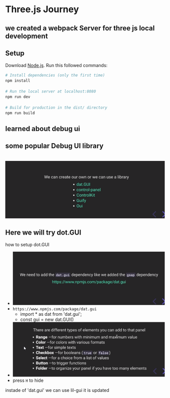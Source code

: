 # Three.js Journey

## we created a webpack Server for three js local development

## Setup

Download [Node.js](https://nodejs.org/en/download/).
Run this followed commands:

```bash
# Install dependencies (only the first time)
npm install

# Run the local server at localhost:8080
npm run dev

# Build for production in the dist/ directory
npm run build
```

## learned about debug ui

## some popular Debug UI library
<br /><img width="900" alt="Spoke" src="./docs-img/16.png"><br/>

## Here we will try dot.GUI

how to setup dot.GUI

- <img width="900" alt="Spoke" src="./docs-img/17.png"><br/>
- `https://www.npmjs.com/package/dat.gui` 
    - import * as dat from 'dat.gui';
    - const gui = new dat.GUI()
- <img width="900" alt="Spoke" src="./docs-img/18.png"><br/>
- press `H` to hide

instade of 'dat.gui' we can use lil-gui it is updated